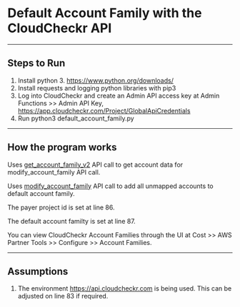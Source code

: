 # Default Account Family with the CloudCheckr API

---

## Steps to Run

1. Install python 3. https://www.python.org/downloads/
2. Install requests and logging python libraries with pip3
3. Log into CloudCheckr and create an Admin API access key at Admin Functions >> Admin API Key, https://app.cloudcheckr.com/Project/GlobalApiCredentials
4. Run python3 default_account_family.py <cloudcheckr-admin-api-key>

---

## How the program works

Uses [get_account_family_v2](https://success.cloudcheckr.com/article/kr5glkrmon-admin-api-reference-guide#get_account_family_v2) API call to get account data for modify_account_family API call.

Uses [modify_account_family](https://success.cloudcheckr.com/article/kr5glkrmon-admin-api-reference-guide#modify_account_family) API call to add all unmapped accounts to default account family.

The payer project id is set at line 86. 

The default account familty is set at line 87.

You can view CloudCheckr Account Families through the UI at Cost >> AWS Partner Tools >> Configure >> Account Families.

---

## Assumptions

1. The environment https://api.cloudcheckr.com is being used. This can be adjusted on line 83 if required.